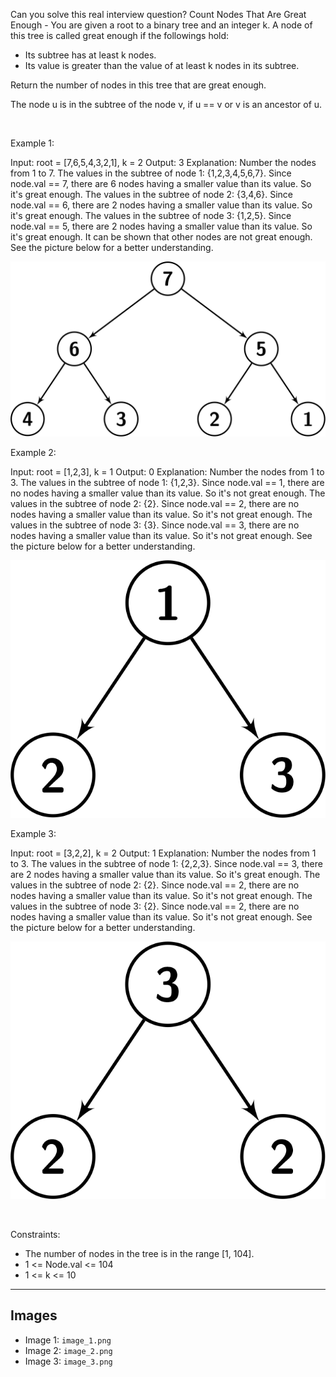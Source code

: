 Can you solve this real interview question? Count Nodes That Are Great Enough - You are given a root to a binary tree and an integer k. A node of this tree is called great enough if the followings hold:

 * Its subtree has at least k nodes.
 * Its value is greater than the value of at least k nodes in its subtree.

Return the number of nodes in this tree that are great enough.

The node u is in the subtree of the node v, if u == v or v is an ancestor of u.

 

Example 1:


Input: root = [7,6,5,4,3,2,1], k = 2
Output: 3
Explanation: Number the nodes from 1 to 7.
The values in the subtree of node 1: {1,2,3,4,5,6,7}. Since node.val == 7, there are 6 nodes having a smaller value than its value. So it's great enough.
The values in the subtree of node 2: {3,4,6}. Since node.val == 6, there are 2 nodes having a smaller value than its value. So it's great enough.
The values in the subtree of node 3: {1,2,5}. Since node.val == 5, there are 2 nodes having a smaller value than its value. So it's great enough.
It can be shown that other nodes are not great enough.
See the picture below for a better understanding.

![Example 1](./image_1.png)

Example 2:


Input: root = [1,2,3], k = 1
Output: 0
Explanation: Number the nodes from 1 to 3.
The values in the subtree of node 1: {1,2,3}. Since node.val == 1, there are no nodes having a smaller value than its value. So it's not great enough.
The values in the subtree of node 2: {2}. Since node.val == 2, there are no nodes having a smaller value than its value. So it's not great enough.
The values in the subtree of node 3: {3}. Since node.val == 3, there are no nodes having a smaller value than its value. So it's not great enough.
See the picture below for a better understanding.

![Example 2](./image_2.png)

Example 3:


Input: root = [3,2,2], k = 2
Output: 1
Explanation: Number the nodes from 1 to 3.
The values in the subtree of node 1: {2,2,3}. Since node.val == 3, there are 2 nodes having a smaller value than its value. So it's great enough.
The values in the subtree of node 2: {2}. Since node.val == 2, there are no nodes having a smaller value than its value. So it's not great enough.
The values in the subtree of node 3: {2}. Since node.val == 2, there are no nodes having a smaller value than its value. So it's not great enough.
See the picture below for a better understanding.

![Example 3](./image_3.png)

 

Constraints:

 * The number of nodes in the tree is in the range [1, 104]. 
 * 1 <= Node.val <= 104
 * 1 <= k <= 10

---

## Images

- Image 1: `image_1.png`
- Image 2: `image_2.png`
- Image 3: `image_3.png`
